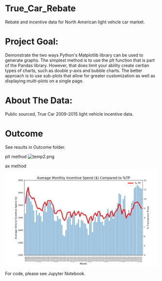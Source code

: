 # True_Car_Rebate
Rebate and incentive data for North American light vehcle car market.

# Project Goal:
Demonstrate the two ways Python's Matplotlib library can be used to generate graphs. The simplest method is to use the plt function that is part of the Pandas library. However, that does limit your ability create certian types of charts, such as double y-axis and bubble charts. The better approach is to use sub-plots that allow for greater customization as well as displaying multi-plots on a single page.

# About The Data:
Public sourced, True Car 2009-2015 light vehicle incentive data.

# Outcome
See results in Outcome folder.

plt method
![temp2.png](Outcome/temp2.png)

ax method
![temp.png](Outcome/temp.png)

For code, please see Jupyter Notebook.
